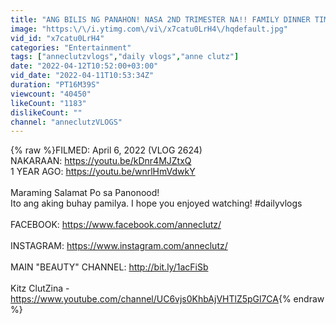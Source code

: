 ```yaml
---
title: "ANG BILIS NG PANAHON! NASA 2ND TRIMESTER NA!! FAMILY DINNER TIME SA LUGAWANNE - anneclutzVLOGS"
image: "https:\/\/i.ytimg.com\/vi\/x7catu0LrH4\/hqdefault.jpg"
vid_id: "x7catu0LrH4"
categories: "Entertainment"
tags: ["anneclutzvlogs","daily vlogs","anne clutz"]
date: "2022-04-12T10:52:00+03:00"
vid_date: "2022-04-11T10:53:34Z"
duration: "PT16M39S"
viewcount: "40450"
likeCount: "1183"
dislikeCount: ""
channel: "anneclutzVLOGS"
---
```

{% raw %}FILMED:  April 6, 2022 (VLOG 2624)<br />NAKARAAN:  <a rel="nofollow" target="blank" href="https://youtu.be/kDnr4MJZtxQ">https://youtu.be/kDnr4MJZtxQ</a><br />1 YEAR AGO:  <a rel="nofollow" target="blank" href="https://youtu.be/wnrlHmVdwkY">https://youtu.be/wnrlHmVdwkY</a><br /><br />Maraming Salamat Po sa Panonood!<br />Ito ang aking buhay pamilya.  I hope you enjoyed watching!  #dailyvlogs<br /><br />FACEBOOK:  <a rel="nofollow" target="blank" href="https://www.facebook.com/anneclutz/">https://www.facebook.com/anneclutz/</a><br /><br />INSTAGRAM:  <a rel="nofollow" target="blank" href="https://www.instagram.com/anneclutz/">https://www.instagram.com/anneclutz/</a><br /><br />MAIN &quot;BEAUTY&quot; CHANNEL: <a rel="nofollow" target="blank" href="http://bit.ly/1acFiSb">http://bit.ly/1acFiSb</a><br /><br />Kitz ClutZina - <a rel="nofollow" target="blank" href="https://www.youtube.com/channel/UC6vjs0KhbAjVHTlZ5pGl7CA">https://www.youtube.com/channel/UC6vjs0KhbAjVHTlZ5pGl7CA</a>{% endraw %}
